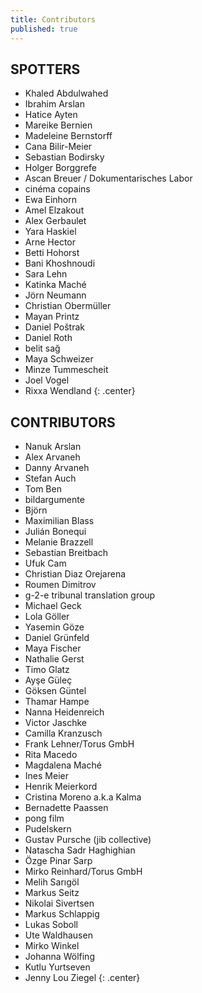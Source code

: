 ```yaml
---
title: Contributors
published: true
---
```



## SPOTTERS   
   

- Khaled Abdulwahed
- Ibrahim Arslan
- Hatice Ayten
- Mareike Bernien
- Madeleine Bernstorff 
- Cana Bilir-Meier
- Sebastian Bodirsky
- Holger Borggrefe
- Ascan Breuer / Dokumentarisches Labor
- cinéma copains
- Ewa Einhorn
- Amel Elzakout 
- Alex Gerbaulet 
- Yara Haskiel
- Arne Hector
- Betti Hohorst
- Bani Khoshnoudi
- Sara Lehn
- Katinka Maché
- Jörn Neumann
- Christian Obermüller
- Mayan Printz
- Daniel Poštrak
- Daniel Roth
- belit sağ
- Maya Schweizer
- Minze Tummescheit
- Joel Vogel
- Rixxa Wendland
{: .center}   
   
## CONTRIBUTORS
   
- Nanuk Arslan
- Alex Arvaneh
- Danny Arvaneh
- Stefan Auch
- Tom Ben
- bildargumente
- Björn
- Maximilian Blass
- Julián Bonequi
- Melanie Brazzell
- Sebastian Breitbach
- Ufuk Cam
- Christian Diaz Orejarena
- Roumen Dimitrov
- g-2-e tribunal translation group
- Michael Geck
- Lola Göller
- Yasemin Göze
- Daniel Grünfeld
- Maya Fischer 
- Nathalie Gerst
- Timo Glatz
- Ayşe Güleç
- Göksen Güntel
- Thamar Hampe
- Nanna Heidenreich
- Victor Jaschke
- Camilla Kranzusch
- Frank Lehner/Torus GmbH
- Rita Macedo 
- Magdalena Maché
- Ines Meier
- Henrik Meierkord
- Cristina Moreno a.k.a Kalma
- Bernadette Paassen
- pong film 
- Pudelskern
- Gustav Pursche (jib collective)
- Natascha Sadr Haghighian
- Özge Pinar Sarp
- Mirko Reinhard/Torus GmbH
- Melih Sarıgöl
- Markus Seitz
- Nikolai Sivertsen
- Markus Schlappig
- Lukas Soboll
- Ute Waldhausen
- Mirko Winkel
- Johanna Wölfing
- Kutlu Yurtseven
- Jenny Lou Ziegel
{: .center}
